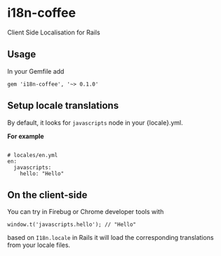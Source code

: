 i18n-coffee
===========

Client Side Localisation for Rails


Usage
-----

In your Gemfile add

`gem 'i18n-coffee', '~> 0.1.0'`


Setup locale translations
-------------------------

By default, it looks for `javascripts` node in your {locale}.yml.

**For example**

<pre><code>
# locales/en.yml
en:
  javascripts:
    hello: "Hello"
</code></pre>


On the client-side
------------------

You can try in Firebug or Chrome developer tools with

`window.t('javascripts.hello'); // "Hello"`

based on `I18n.locale` in Rails it will load the corresponding translations from your locale files.




